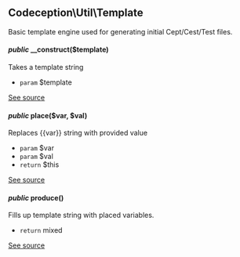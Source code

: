 
## Codeception\Util\Template



Basic template engine used for generating initial Cept/Cest/Test files.


#### *public* __construct($template) 

Takes a template string

 * `param`  $template

[See source](https://github.com/Codeception/Codeception/blob/master/src/Codeception/Util/Template.php#L17)

#### *public* place($var, $val) 

Replaces {{var}} string with provided value

 * `param`  $var
 * `param`  $val
 * `return`  $this

[See source](https://github.com/Codeception/Codeception/blob/master/src/Codeception/Util/Template.php#L29)

#### *public* produce() 

Fills up template string with placed variables.

 * `return`  mixed

[See source](https://github.com/Codeception/Codeception/blob/master/src/Codeception/Util/Template.php#L40)

